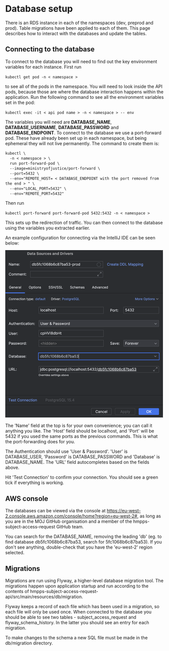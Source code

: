 # Database setup

There is an RDS instance in each of the namespaces (dev, preprod and prod). Table migrations have been applied to each of them. This page describes how to interact with the databases and update the tables.

## Connecting to the database
To connect to the database you will need to find out the key environment variables for each instance. First run

`kubectl get pod -n < namespace >`

to see all of the pods in the namespace. You will need to look inside the API pods, because those are where the database interaction happens within the application. Run the following command to see all the environment variables set in the pod:

`kubectl exec -it < api pod name > -n < namespace > -- env`

The variables you will need are **DATABASE_NAME**, **DATABASE_USERNAME**, **DATABASE_PASSWORD** and **DATABASE_ENDPOINT**.
To connect to the database we use a port-forward pod. These have already been set up in each namespace, but being ephemeral they will not live permanently. The command to create them is:
```Shell
kubectl \
  -n < namespace > \
  run port-forward-pod \
  --image=ministryofjustice/port-forward \
  --port=5432 \
  --env="REMOTE_HOST= < DATABASE_ENDPOINT with the port removed from the end > " \
  --env="LOCAL_PORT=5432" \
  --env="REMOTE_PORT=5432"
  ```

Then run

`kubectl port-forward port-forward-pod 5432:5432 -n < namespace >`

This sets up the redirection of traffic.
You can then connect to the database using the variables you extracted earlier.

An example configuration for connecting via the IntelliJ IDE can be seen below:

<img src="intellijdbconnect.png" alt="intellijdbconnect" width="500"/>

The 'Name' field at the top is for your own convenience; you can call it anything you like.
The 'Host' field should be localhost, and 'Port' will be 5432 if you used the same ports as the previous commands. This is what the port-forwarding does for you.

The Authentication should use 'User & Password'. 'User' is DATABASE_USER, 'Password' is DATABASE_PASSWORD and 'Database' is DATABASE_NAME. The 'URL' field autocompletes based on the fields above.

Hit 'Test Connection' to confirm your connection. You should see a green tick if everything is working.

## AWS console
The databases can be viewed via the console at https://eu-west-2.console.aws.amazon.com/console/home?region=eu-west-2#, as long as you are in the MOJ GitHub organisation and a member of the hmpps-subject-access-request GitHub team. 

You can search for the DATABASE_NAME, removing the leading 'db' (eg. to find database db5fc1068b6c87ba53, search for 5fc1068b6c87ba53). If you don't see anything, double-check that you have the 'eu-west-2' region selected.


## Migrations
Migrations are run using Flyway, a higher-level database migration tool. The migrations happen upon application startup and run according to the contents of hmpps-subject-access-request-api/src/main/resources/db/migration. 

Flyway keeps a record of each file which has been used in a migration, so each file will only be used once. When connected to the database you should be able to see two tables - subject_access_request and flyway_schema_history. In the latter you should see an entry for each migration. 

To make changes to the schema a new SQL file must be made in the db/migration directory. 
